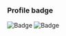 ### Profile badge
![Badge](https://badges.joonhyung.xyz/codeforces/akhilsharmaa.svg)
![Badge](https://cp-logo.vercel.app/leetcode/akhilsharmaa)


